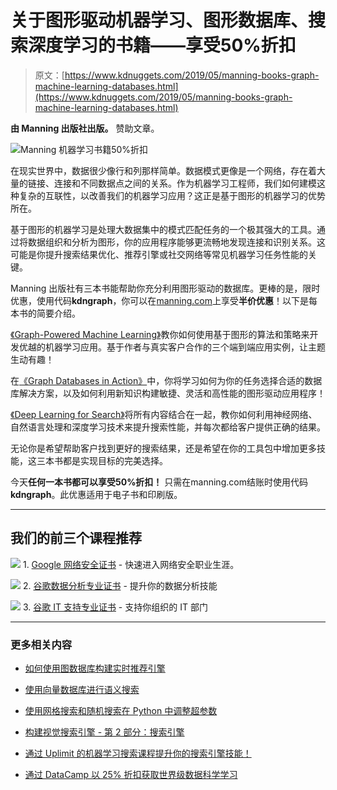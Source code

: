 # 关于图形驱动机器学习、图形数据库、搜索深度学习的书籍——享受50%折扣

> 原文：[https://www.kdnuggets.com/2019/05/manning-books-graph-machine-learning-databases.html](https://www.kdnuggets.com/2019/05/manning-books-graph-machine-learning-databases.html)

**由 Manning 出版社出版。** 赞助文章。

![Manning 机器学习书籍50%折扣](../Images/ca6bd0d38a37f1052d54bc4c65771f00.png)

在现实世界中，数据很少像行和列那样简单。数据模式更像是一个网络，存在着大量的链接、连接和不同数据点之间的关系。作为机器学习工程师，我们如何建模这种复杂的互联性，以改善我们的机器学习应用？这正是基于图形的机器学习的优势所在。

基于图形的机器学习是处理大数据集中的模式匹配任务的一个极其强大的工具。通过将数据组织和分析为图形，你的应用程序能够更流畅地发现连接和识别关系。这可能是你提升搜索结果优化、推荐引擎或社交网络等常见机器学习任务性能的关键。

Manning 出版社有三本书能帮助你充分利用图形驱动的数据库。更棒的是，限时优惠，使用代码**kdngraph**，你可以在[manning.com](https://www.manning.com/)上享受**半价优惠**！以下是每本书的简要介绍。

[《Graph-Powered Machine Learning》](https://www.manning.com/books/graph-powered-machine-learning)教你如何使用基于图形的算法和策略来开发优越的机器学习应用。基于作者与真实客户合作的三个端到端应用实例，让主题生动有趣！

在[《Graph Databases in Action》](https://www.manning.com/books/graph-databases-in-action)中，你将学习如何为你的任务选择合适的数据库解决方案，以及如何利用新知识构建敏捷、灵活和高性能的图形驱动应用程序！

[《Deep Learning for Search》](https://www.manning.com/books/deep-learning-for-search)将所有内容结合在一起，教你如何利用神经网络、自然语言处理和深度学习技术来提升搜索性能，并每次都给客户提供正确的结果。

无论你是希望帮助客户找到更好的搜索结果，还是希望在你的工具包中增加更多技能，这三本书都是实现目标的完美选择。

今天**任何一本书都可以享受50%折扣！** 只需在manning.com结账时使用代码**kdngraph**。此优惠适用于电子书和印刷版。

* * *

## 我们的前三个课程推荐

![](../Images/0244c01ba9267c002ef39d4907e0b8fb.png) 1\. [Google 网络安全证书](https://www.kdnuggets.com/google-cybersecurity) - 快速进入网络安全职业生涯。

![](../Images/e225c49c3c91745821c8c0368bf04711.png) 2\. [谷歌数据分析专业证书](https://www.kdnuggets.com/google-data-analytics) - 提升你的数据分析技能

![](../Images/0244c01ba9267c002ef39d4907e0b8fb.png) 3\. [谷歌 IT 支持专业证书](https://www.kdnuggets.com/google-itsupport) - 支持你组织的 IT 部门

* * *

### 更多相关内容

+   [如何使用图数据库构建实时推荐引擎](https://www.kdnuggets.com/2023/08/build-realtime-recommendation-engine-graph-databases.html)

+   [使用向量数据库进行语义搜索](https://www.kdnuggets.com/semantic-search-with-vector-databases)

+   [使用网格搜索和随机搜索在 Python 中调整超参数](https://www.kdnuggets.com/2022/10/hyperparameter-tuning-grid-search-random-search-python.html)

+   [构建视觉搜索引擎 - 第 2 部分：搜索引擎](https://www.kdnuggets.com/2022/02/building-visual-search-engine-part-2.html)

+   [通过 Uplimit 的机器学习搜索课程提升你的搜索引擎技能！](https://www.kdnuggets.com/2023/10/uplimit-elevate-your-search-engine-skills-search-with-ml-course)

+   [通过 DataCamp 以 25% 折扣获取世界级数据科学学习](https://www.kdnuggets.com/2023/03/datacamp-world-class-data-science-learning.html)

